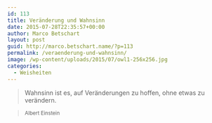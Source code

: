 ```yaml
---
id: 113
title: Veränderung und Wahnsinn
date: 2015-07-28T22:35:57+00:00
author: Marco Betschart
layout: post
guid: http://marco.betschart.name/?p=113
permalink: /veraenderung-und-wahnsinn/
image: /wp-content/uploads/2015/07/owl1-256x256.jpg
categories:
  - Weisheiten
---
```

> Wahnsinn ist es, auf Veränderungen zu hoffen, ohne etwas zu verändern.
  
> <small>Albert Einstein</small>